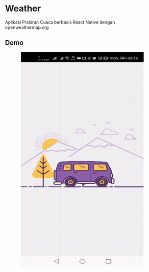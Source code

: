 # Weather
Aplikasi Prakiran Cuaca berbasis React Native dengan openweathermap.org

## Demo

<p align="center">
  <img src="./src/assets/images/demo.gif" width="400" height="700" alt="App Demo"/>
</p>
